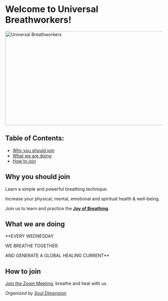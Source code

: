 # Welcome to Universal Breathworkers!

<img src="https://souldimension.org/wp-content/uploads/2022/10/Universal-Breathworkers.jpg" alt="Universal Breathworkers" width="600" height="300" />

## Table of Contents:

- [Why you should join](#why-you-should-join)
- [What we are doing](#what-we-are-doing)
- [How to join](#how-to-join)

## Why you should join

Learn a simple and powerful breathing technique.

Increase your physical, mental, emotional and spiritual health & well-being.

Join us to learn and practice the <strong><a href="https://souldimension.org/joy-of-breathing/" target="_blank" >Joy of Breathing</a></strong>.

## What we are doing

**EVERY WEDNESDAY

WE BREATHE TOGETHER

AND GENERATE A GLOBAL HEALING CURRENT**

## How to join

<a href="https://souldimension.org/breathe/" target="_blank">Join the Zoom Meeting</a>, breathe and heal with us.

<em>Organized by <a href="https://souldimension.org/" target="_blank">Soul Dimension</a></em>
